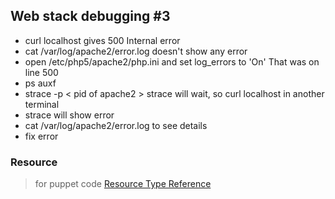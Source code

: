 ## Web stack debugging #3

* curl localhost gives 500 Internal error
* cat /var/log/apache2/error.log doesn't show any error
* open /etc/php5/apache2/php.ini and set log_errors to 'On' That was on line 500
* ps auxf
* strace -p < pid of apache2 > strace will wait, so curl localhost in another terminal
* strace will show error
* cat /var/log/apache2/error.log to see details
* fix error

### Resource
> for puppet code [Resource Type Reference](https://puppet.com/docs/puppet/5.5/type.html)